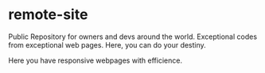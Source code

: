 # remote-site

Public Repository for owners and devs around the world.
Exceptional codes from exceptional web pages. Here, you can do your destiny.

Here you have responsive webpages with efficience.
